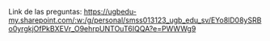 Link de las preguntas:
https://ugbedu-my.sharepoint.com/:w:/g/personal/smss013123_ugb_edu_sv/EYo8lD08ySRBo0yrgkjOfPkBXEVr_O9ehrpUNTOuT6IQQA?e=PWWWg9